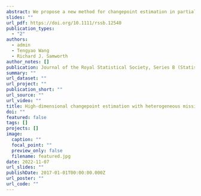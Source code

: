 ```yaml
---
abstract: We propose a new method for changepoint estimation in partially observed, high-dimensional time series that undergo a simultaneous change in mean in a sparse subset of coordinates. Our first methodological contribution is to introduce a ‘MissCUSUM’ transformation (a generalisation of the popular cumulative sum statistics), that captures the interaction between the signal strength and the level of missingness in each coordinate. In order to borrow strength across the coordinates, we propose to project these MissCUSUM statistics along a direction found as the solution to a penalised optimisation problem tailored to the specific sparsity structure. The changepoint can then be estimated as the location of the peak of the absolute value of the projected univariate series. In a model that allows different missingness probabilities in different component series, we identify that the key interaction between the missingness and the signal is a weighted sum of squares of the signal change in each coordinate, with weights given by the observation probabilities. More specifically, we prove that the angle between the estimated and oracle projection directions, as well as the changepoint location error, are controlled with high probability by the sum of two terms, both involving this weighted sum of squares, and representing the error incurred due to noise and the error due to missingness respectively. A lower bound confirms that our changepoint estimator, which we call MissInspect, is optimal up to a logarithmic factor. The striking effectiveness of the MissInspect methodology is further demonstrated both on simulated data, and on an oceanographic data set covering the Neogene period.
slides: ""
url_pdf: https://doi.org/10.1111/rssb.12540
publication_types:
  - "2"
authors:
  - admin
  - Tengyao Wang
  - Richard J. Samworth
author_notes: []
publication: Journal of the Royal Statistical Society, Series B (Statistical Methodology), 84(3), 1023– 1055.
summary: ""
url_dataset: ""
url_project: ""
publication_short: ""
url_source: ""
url_video: ""
title: High-dimensional changepoint estimation with heterogeneous missingness
doi: ""
featured: false
tags: []
projects: []
image:
  caption: ""
  focal_point: ""
  preview_only: false
  filename: featured.jpg
date: 2022-11-07
url_slides: ""
publishDate: 2017-01-01T00:00:00.000Z
url_poster: ""
url_code: ""
---
```

